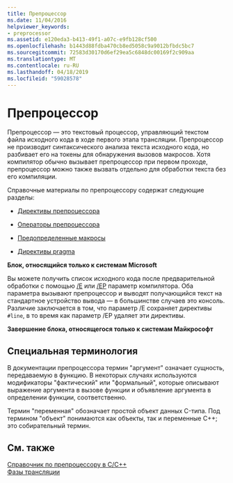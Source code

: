 ```yaml
---
title: Препроцессор
ms.date: 11/04/2016
helpviewer_keywords:
- preprocessor
ms.assetid: e120eda3-b413-49f1-a07c-e9fb128cf500
ms.openlocfilehash: b1443d88fdba470cb8ed5058c9a9012bfbdc5bc7
ms.sourcegitcommit: 72583d30170d6ef29ea5c6848dc00169f2c909aa
ms.translationtype: MT
ms.contentlocale: ru-RU
ms.lasthandoff: 04/18/2019
ms.locfileid: "59028578"
---
```

# <a name="preprocessor"></a>Препроцессор
Препроцессор — это текстовый процессор, управляющий текстом файла исходного кода в ходе первого этапа трансляции. Препроцессор не производит синтаксического анализа текста исходного кода, но разбивает его на токены для обнаружения вызовов макросов. Хотя компилятор обычно вызывает препроцессор при первом проходе, препроцессор можно также вызвать отдельно для обработки текста без его компиляции.

Справочные материалы по препроцессору содержат следующие разделы:

- [Директивы препроцессора](../preprocessor/preprocessor-directives.md)

- [Операторы препроцессора](../preprocessor/preprocessor-operators.md)

- [Предопределенные макросы](../preprocessor/predefined-macros.md)

- [Директивы pragma](../preprocessor/pragma-directives-and-the-pragma-keyword.md)

**Блок, относящийся только к системам Microsoft**

Вы можете получить список исходного кода после предварительной обработки с помощью [/E](../build/reference/e-preprocess-to-stdout.md) или [/EP](../build/reference/ep-preprocess-to-stdout-without-hash-line-directives.md) параметр компилятора. Оба параметра вызывают препроцессор и выводят получающийся текст на стандартное устройство вывода — в большинстве случаев это консоль. Различие заключается в том, что параметр /E сохраняет директивы `#line`, в то время как параметр /EP удаляет эти директивы.

**Завершение блока, относящегося только к системам Майкрософт**

##  <a name="_predir_special_terminology"></a> Специальная терминология

В документации препроцессора термин "аргумент" означает сущность, передаваемую в функцию. В некоторых случаях используются модификаторы "фактический" или "формальный", которые описывают выражение аргумента в вызове функции и объявление аргумента в определении функции, соответственно.

Термин "переменная" обозначает простой объект данных C-типа. Под термином "объект" понимаются как объекты, так и переменные C++; это собирательный термин.

## <a name="see-also"></a>См. также

[Справочник по препроцессору в C/C++](../preprocessor/c-cpp-preprocessor-reference.md)<br/>
[Фазы трансляции](../preprocessor/phases-of-translation.md)